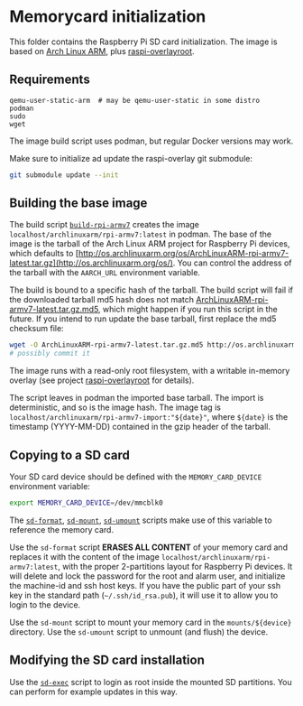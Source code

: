 # Memorycard initialization

This folder contains the Raspberry Pi SD card initialization. The image is based on [Arch Linux ARM](https://archlinuxarm.org/), plus [raspi-overlayroot](https://github.com/nils-werner/raspi-overlayroot).

## Requirements

```
qemu-user-static-arm  # may be qemu-user-static in some distro
podman
sudo
wget
```

The image build script uses podman, but regular Docker versions may work.

Make sure to initialize ad update the raspi-overlay git submodule:
```bash
git submodule update --init
```

## Building the base image

The build script [`build-rpi-armv7`](./build-rpi-armv7) creates the image `localhost/archlinuxarm/rpi-armv7:latest` in podman. The base of the image is the tarball of the Arch Linux ARM project for Raspberry Pi devices, which defaults to [http://os.archlinuxarm.org/os/ArchLinuxARM-rpi-armv7-latest.tar.gz](http://os.archlinuxarm.org/os/). You can control the address of the tarball with the `AARCH_URL` environment variable.

The build is bound to a specific hash of the tarball. The build script will fail if the downloaded tarball md5 hash does not match [ArchLinuxARM-rpi-armv7-latest.tar.gz.md5](./ArchLinuxARM-rpi-armv7-latest.tar.gz.md5), which might happen if you run this script in the future. If you intend to run update the base tarball, first replace the md5 checksum file:
```bash
wget -O ArchLinuxARM-rpi-armv7-latest.tar.gz.md5 http://os.archlinuxarm.org/os/ArchLinuxARM-rpi-armv7-latest.tar.gz.md5
# possibly commit it
```

The image runs with a read-only root filesystem, with a writable in-memory overlay (see project [raspi-overlayroot](https://github.com/nils-werner/raspi-overlayroot) for details).

The script leaves in podman the imported base tarball. The import is deterministic, and so is the image hash. The image tag is `localhost/archlinuxarm/rpi-armv7-import:"${date}"`, where `${date}` is the timestamp (YYYY-MM-DD) contained in the gzip header of the tarball.

## Copying to a SD card

Your SD card device should be defined with the `MEMORY_CARD_DEVICE` environment variable:
```bash
export MEMORY_CARD_DEVICE=/dev/mmcblk0
```
The [`sd-format`](./sd-format), [`sd-mount`](./sd-mount), [`sd-umount`](./sd-umount) scripts make use of this variable to reference the memory card.

Use the `sd-format` script **ERASES ALL CONTENT** of your memory card and replaces it with the content of the image `localhost/archlinuxarm/rpi-armv7:latest`, with the proper 2-partitions layout for Raspberry Pi devices. It will delete and lock the password for the root and alarm user, and initialize the machine-id and ssh host keys. If you have the public part of your ssh key in the standard path (`~/.ssh/id_rsa.pub`), it will use it to allow you to login to the device.

Use the `sd-mount` script to mount your memory card in the `mounts/${device}` directory. Use the `sd-umount` script to unmount (and flush) the device.

## Modifying the SD card installation

Use the [`sd-exec`](./sd-exec) script to login as root inside the mounted SD partitions. You can perform for example updates in this way.
